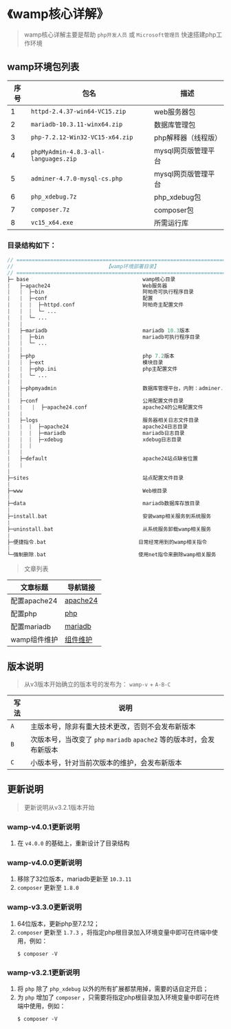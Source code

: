 # 《wamp核心详解》

> wamp核心详解主要是帮助 `php开发人员` 或 `Microsoft管理员` 快速搭建php工作环境

## wamp环境包列表

| 序号  | 包名                                   | 描述           |
| --- | ------------------------------------ | ------------ |
| 1   | `httpd-2.4.37-win64-VC15.zip`        | web服务器包      |
| 2   | `mariadb-10.3.11-winx64.zip`         | 数据库管理包       |
| 3   | `php-7.2.12-Win32-VC15-x64.zip`      | php解释器（线程版）  |
| 4   | `phpMyAdmin-4.8.3-all-languages.zip` | mysql网页版管理平台 |
| 5   | `adminer-4.7.0-mysql-cs.php`         | mysql网页版管理平台 |
| 6   | `php_xdebug.7z`                      | php_xdebug包  |
| 7   | `composer.7z`                        | composer包    |
| 8   | `vc15_x64.exe`                       | 所需运行库        |

### 目录结构如下：

```php
// =============================================================================
//                              【wamp环境部署目录】
// =============================================================================
├─ base                                     wamp核心目录
|   ├─apache24                              Web服务器
|   |  ├─bin                                阿帕奇可执行程序目录
|   |  ├─conf                               配置
|   |  |  ├─httpd.conf                      阿帕奇主配置文件
|   |  |  └─ ...
|   |  └─ ...
|   |
|   ├─mariadb                               mariadb 10.3版本
|   |  ├─bin                                mariadb可执行程序目录
|   |  └─ ...
|   |
|   ├─php                                   php 7.2版本
|   |  ├─ext                                模块目录
|   |  ├─php.ini                            php主配置文件
|   |  └─ ...
|   |
|   ├─phpmyadmin                            数据库管理平台，内附：adminer.php
|   |
|   ├─conf                                  公用配置文件目录
|   |   |  ├─apache24.conf                  apache24的公用配置文件
|   |
|   ├─logs                                  服务器相关日志文件目录
|   |  |  ├─apache24                        apache24日志目录
|   |  |  ├─mariadb                         mariadb日志目录
|   |  |  ├─xdebug                          xdebug日志目录
|   |  |
|   |
|   ├─default                               apache24站点缺省位置
|   |
|
├─sites                                     站点配置文件目录
|
├─www                                       Web根目录
|
├─data                                      mariadb数据库存放目录
|
├─install.bat                               安装wamp相关服务到系统服务
|
├─uninstall.bat                             从系统服务卸载wamp相关服务
|
├─便捷指令.bat                              日常经常用到的wamp相关指令
|
└─强制删除.bat                              使用net指令来删除wamp相关服务
```

> 文章列表

| 文章标题       | 导航链接                      |
| ---------- | ------------------------- |
| 配置apache24 | [apache24](配置apache24.md) |
| 配置php      | [php](配置php.md)           |
| 配置mariadb  | [mariadb](配置mariadb.md)   |
| wamp组件维护   | [组件维护](wamp组件维护.md)       |

## 版本说明

> 从v3版本开始确立的版本号的发布为： `wamp-v` + `A-B-C`

| 写法  | 说明                                               |
| --- | ------------------------------------------------ |
| `A` | 主版本号，除非有重大技术更改，否则不会发布新版本                         |
| `B` | 次版本号，当改变了 `php` `mariadb` `apache2` 等的版本时，会发布新版本 |
| `C` | 小版本号，针对当前次版本的维护，会发布新版本                           |

## 更新说明

> 更新说明从v3.2.1版本开始

### wamp-v4.0.1更新说明

1. 在 `v4.0.0` 的基础上，重新设计了目录结构

### wamp-v4.0.0更新说明

1. 移除了32位版本，mariadb更新至 `10.3.11`
2. `composer` 更新至 `1.8.0`

### wamp-v3.3.0更新说明

1.  64位版本，更新php至7.2.12；
2.  `composer` 更新至 `1.7.3` ，将指定php根目录加入环境变量中即可在终端中使用，例如：
    ```shell
    $ composer -V
    ```

### wamp-v3.2.1更新说明

1.  将 `php` 除了 `php_xdebug` 以外的所有扩展都禁用掉，需要的话自定开启；
2.  为 `php` 增加了 `composer` ，只需要将指定php根目录加入环境变量中即可在终端中使用，例如：
    ```shell
    $ composer -V
    ```
